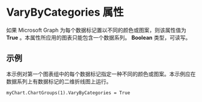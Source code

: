 
# VaryByCategories 属性

如果 Microsoft Graph 为每个数据标记置以不同的颜色或图案，则该属性值为  **True** 。本属性所应用的图表只能包含一个数据系列。 **Boolean** 类型，可读写。


## 示例

本示例对第一个图表组中的每个数据标记指定一种不同的颜色或图案。本示例应在数据系列上有数据标记的二维折线图上运行。


```
myChart.ChartGroups(1).VaryByCategories = True
```

